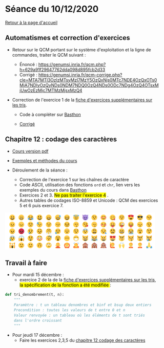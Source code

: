 

# Séance du 10/12/2020

[Retour à la page d'accueil](https://parc-nsi.github.io/premiere-nsi/index.html)

## Automatismes et correction d'exercices

* Retour sur le QCM portant sur le système d'exploitation et la ligne de commandes, traiter le QCM suivant : 
  * Énoncé : <https://genumsi.inria.fr/qcm.php?h=629a91f29647762dda098d895fcb2d33>
  * Corrigé : <https://genumsi.inria.fr/qcm-corrige.php?cle=MTA7MTI3OzIzMTsyMzI7MzY5OzQxNjs0MTc7NDE4OzQxOTs0MjA7NDIyOzQyNDs0NDM7NDQ0OzQ4NDs0ODc7NDg4OzQ4OTsxMjUwOzEzMjc7MTMzMjsxMzQ4>

* Correction de l'exercice 1 de la [fiche d'exercices supplémentaires sur les tris](https://parc-nsi.github.io/premiere-nsi/chapitre11/Cours_11_exo_sup.pdf).

    * Code à compléter sur [Basthon](https://console.basthon.fr/?script=import%2520random%250D%250A%250D%250A%2523%2523%2520Fonctions%2520outils%250D%250A%250D%250Adef%2520permute%2528tab%252C%2520i%252C%2520j%2529%253A%250D%250A%2520%2520%2520%2520%2522%2522%2522%250D%250A%2520%2520%2520%2520Param%25C3%25A8tres%2520%253A%2520%250D%250A%2520%2520%2520%2520%2520%2520%2520%2520t%2520un%2520tableau%2520de%2520nombres%2520%2520et%2520element%2520un%2520nombre%250D%250A%2520%2520%2520%2520Postcondition%2520%253A%2520%250D%250A%2520%2520%2520%2520%2520%2520%2520%2520permutation%2520des%2520%25C3%25A9l%25C3%25A9ments%2520de%2520t%2520d%27indices%2520i%2520et%2520j%250D%250A%2520%2520%2520%2520%2522%2522%2522%250D%250A%2520%2520%2520%2520%2522%25C3%25A0%2520compl%25C3%25A9ter%2522%250D%250A%2520%2520%2520%2520%250D%250Adef%2520inserer%2528element%252C%2520tab%2529%253A%250D%250A%2520%2520%2520%2520%2522%2522%2522%250D%250A%2520%2520%2520%2520Param%25C3%25A8tres%2520%253A%2520%250D%250A%2520%2520%2520%2520%2520%2520%2520%2520t%2520un%2520tableau%2520de%2520nombres%2520tri%25C3%25A9%2520dans%2520l%27ordre%2520croissant%250D%250A%2520%2520%2520%2520%2520%2520%2520%2520element%2520un%2520nombre%250D%250A%2520%2520%2520%2520Postcondition%2520%253A%2520%250D%250A%2520%2520%2520%2520%2520%2520%2520%2520ins%25C3%25A8re%2520element%2520dans%2520tab%2520%25C3%25A0%2520sa%2520place%250D%250A%2520%2520%2520%2520%2522%2522%2522%250D%250A%2520%2520%2520%2520tab.append%2528element%2529%250D%250A%2520%2520%2520%2520j%2520%253D%2520len%2528tab%2529%2520-%25201%250D%250A%2520%2520%2520%2520while%2520j%2520%253E%25200%2520and%2520tab%255Bj%2520-%25201%255D%2520%253E%2520tab%255Bj%255D%253A%250D%250A%2520%2520%2520%2520%2520%2520%2520%2520%2522%25C3%25A0%2520compl%25C3%25A9ter%2522%250D%250A%2520%2520%2520%2520%2520%2520%2520%2520%2522%25C3%25A0%2520compl%25C3%25A9ter%2522%250D%250A%250D%250A%2523%2523%2520k%2520plus%2520petits%2520%25C3%25A9l%25C3%25A9ments%2520%250D%250A%250D%250Adef%2520plus_petit%2528k%252C%2520t%2529%253A%250D%250A%2520%2520%2520%2520%2522%2522%2522%2522%250D%250A%2520%2520%2520%2520Param%25C3%25A8tres%2520%253A%2520%250D%250A%2520%2520%2520%2520%2520%2520%2520%2520k%2520un%2520entier%250D%250A%2520%2520%2520%2520%2520%2520%2520%2520t%2520un%2520tableau%2520de%2520nombres%250D%250A%2520%2520%2520%2520Pr%25C3%25A9condition%2520%253A%2520%250D%250A%2520%2520%2520%2520%2520%2520%2520%2520len%2528t%2529%2520%253E%253D%2520k%2520%2520%250D%250A%2520%2520%2520%2520Valeur%2520renvoy%25C3%25A9e%2520%253A%2520%250D%250A%2520%2520%2520%2520%2520%2520%2520%2520un%2520tableau%2520de%2520nombres%2520contenant%2520les%2520k%2520plus%2520petits%250D%250A%2520%2520%2520%2520%2520%2520%2520%2520%25C3%25A9l%25C3%25A9ments%2520de%2520t%250D%250A%2520%2520%2520%2520%2522%2522%2522%250D%250A%2520%2520%2520%2520assert%2520len%2528t%2529%2520%253E%253D%2520k%250D%250A%2520%2520%2520%2520kpetit%2520%253D%2520%255B%255D%250D%250A%2520%2520%2520%2520if%2520k%2520%253D%253D%25200%253A%250D%250A%2520%2520%2520%2520%2520%2520%2520%2520return%2520kpetit%250D%250A%2520%2520%2520%2520for%2520i%2520in%2520range%2528len%2528t%2529%2529%253A%250D%250A%2520%2520%2520%2520%2520%2520%2520%2520if%2520%2520i%2520%253C%2520k%2520or%2520kpetit%255Bk-1%255D%2520%253E%2520t%255Bi%255D%253A%250D%250A%2520%2520%2520%2520%2520%2520%2520%2520%2520%2520%2520%2520%2522%25C3%25A0%2520compl%25C3%25A9ter%2522%250D%250A%2520%2520%2520%2520%2520%2520%2520%2520%2520%2520%2520%2520if%2520%2522%25C3%25A0%2520compl%25C3%25A9ter%2522%253A%250D%250A%2520%2520%2520%2520%2520%2520%2520%2520%2520%2520%2520%2520%2520%2520%2520%2520%2522%25C3%25A0%2520compl%25C3%25A9ter%2522%250D%250A%2520%2520%2520%2520return%2520kpetit%250D%250A%250D%250Adef%2520test_unitaire_plus_petit%2528fonction%2529%253A%250D%250A%2520%2520%2520%2520for%2520taille%2520in%2520range%25280%252C%252010%2529%253A%250D%250A%2520%2520%2520%2520%2520%2520%2520%2520t%2520%253D%2520%255Brandom.randint%25280%252C%2520100%2529%2520for%2520_%2520in%2520range%2528taille%2529%255D%250D%250A%2520%2520%2520%2520%2520%2520%2520%2520for%2520k%2520in%2520range%25280%252C%2520taille%2529%253A%250D%250A%2520%2520%2520%2520%2520%2520%2520%2520%2520%2520%2520%2520assert%2520plus_petit%2528k%252C%2520t%2529%2520%253D%253D%2520sorted%2528t%2529%255B%253Ak%255D%250D%250A%2520%2520%2520%2520print%2528f%2522Tests%2520unitaires%2520r%25C3%25A9ussis%2520pour%2520la%2520fonction%2520%257Bfonction.__name__%257D%2522%2529%250D%250A%250D%250A%2523%2520D%25C3%25A9commenter%2520pour%2520effectuer%2520les%2520tests%2520unitaires%2520pour%2520la%2520fonction%2520plus_petit%250D%250A%250D%250A%2523test_unitaire_plus_petit%2528plus_petit%2529%250D%250A%250D%250A%2523%2523%2520Tri%2520par%2520d%25C3%25A9nombrement%250D%250A%2520%2520%2520%2520%250D%250Adef%2520tri_denombrement%2528t%252C%2520n%2529%253A%250D%250A%2520%2520%2520%2520%2522%2522%2522%250D%250A%2520%2520%2520%2520Param%25C3%25A8tre%2520%253A%2520t%2520un%2520tableau%2520denombres%2520et%2520binf%2520et%2520bsup%2520deux%2520entiers%250D%250A%2520%2520%2520%2520Precondition%2520%253A%2520toutes%2520les%2520valeurs%2520de%2520t%2520entre%25200%2520et%2520n%250D%250A%2520%2520%2520%2520Valeur%2520renvoy%25C3%25A9e%2520%253A%2520un%2520tableau%2520o%25C3%25B9%2520les%2520%25C3%25A9l%25C3%25A9ments%2520de%2520t%2520sont%2520tri%25C3%25A9s%250D%250A%2520%2520%2520%2520dans%2520l%27ordre%2520croissant%250D%250A%2520%2520%2520%2520%2522%2522%2522%250D%250A%2520%2520%2520%2520histo%2520%253D%2520%255B0%2520for%2520_%2520in%2520range%2528n%2520%252B%25201%2529%255D%250D%250A%2520%2520%2520%2520for%2520e%2520in%2520t%253A%250D%250A%2520%2520%2520%2520%2520%2520%2520%2520histo%255Be%255D%2520%253D%2520%2522%25C3%25A0%2520compl%25C3%25A9ter%2522%250D%250A%2520%2520%2520%2520t_ordre%2520%253D%2520%255B%255D%250D%250A%2520%2520%2520%2520for%2520k%2520in%2520range%2528n%2520%252B%25201%2529%253A%250D%250A%2520%2520%2520%2520%2520%2520%2520%2520t_ordre%2520%253D%2520%2522%25C3%25A0%2520compl%25C3%25A9ter%2522%250D%250A%2520%2520%2520%2520return%2520t_ordre%250D%250A%2520%2520%2520%2520%250D%250Adef%2520tri_denombrement2%2528t%252C%2520n%2529%253A%250D%250A%2520%2520%2520%2520%2522%2522%2522%250D%250A%2520%2520%2520%2520Param%25C3%25A8tre%2520%253A%2520t%2520un%2520tableau%2520denombres%2520et%2520binf%2520et%2520bsup%2520deux%2520entiers%250D%250A%2520%2520%2520%2520Precondition%2520%253A%2520toutes%2520les%2520valeurs%2520de%2520t%2520entre%25200%2520et%2520n%250D%250A%2520%2520%2520%2520Valeur%2520renvoy%25C3%25A9e%2520%253A%2520un%2520tableau%2520o%25C3%25B9%2520les%2520%25C3%25A9l%25C3%25A9ments%2520de%2520t%2520sont%2520tri%25C3%25A9s%250D%250A%2520%2520%2520%2520dans%2520l%27ordre%2520croissant%250D%250A%2520%2520%2520%2520%2522%2522%2522%250D%250A%2520%2520%2520%2520if%2520len%2528t%2529%2520%253D%253D%25200%253A%250D%250A%2520%2520%2520%2520%2520%2520%2520%2520return%2520%255B%255D%250D%250A%2520%2520%2520%2520histo%2520%253D%2520%255B0%2520for%2520_%2520in%2520range%2528n%2520%252B%25201%2529%255D%250D%250A%2520%2520%2520%2520for%2520e%2520in%2520t%253A%250D%250A%2520%2520%2520%2520%2520%2520%2520%2520histo%255Be%255D%2520%253D%2520histo%255Be%255D%2520%252B%25201%250D%250A%2520%2520%2520%2520t_ordre%2520%253D%2520%255B0%2520for%2520_%2520in%2520range%2528len%2528t%2529%2529%255D%250D%250A%2520%2520%2520%2520k%2520%253D%25200%250D%250A%2520%2520%2520%2520i%2520%253D%25200%250D%250A%2520%2520%2520%2520while%2520k%2520%253C%253D%2520n%253A%250D%250A%2520%2520%2520%2520%2520%2520%2520%2520if%2520histo%255Bk%255D%2520%253E%25200%253A%250D%250A%2520%2520%2520%2520%2520%2520%2520%2520%2520%2520%2520%2520%2522%25C3%25A0%2520compl%25C3%25A9ter%2522%250D%250A%2520%2520%2520%2520%2520%2520%2520%2520else%253A%250D%250A%2520%2520%2520%2520%2520%2520%2520%2520%2520%2520%2520%2520%2522%25C3%25A0%2520compl%25C3%25A9ter%2522%250D%250A%2520%2520%2520%2520return%2520t_ordre%250D%250A%2520%2520%2520%2520%250D%250Adef%2520test_unitaire_denombrement%2528fonction%2529%253A%250D%250A%2520%2520%2520%2520for%2520n%2520in%2520range%25280%252C%252010%2529%253A%250D%250A%2520%2520%2520%2520%2520%2520%2520%2520for%2520taille%2520in%2520range%25280%252C%252010%2529%253A%250D%250A%2520%2520%2520%2520%2520%2520%2520%2520%2520%2520%2520%2520t%2520%253D%2520%255Brandom.randint%25280%252C%2520n%2529%2520for%2520_%2520in%2520range%2528taille%2529%255D%250D%250A%2520%2520%2520%2520%2520%2520%2520%2520%2520%2520%2520%2520assert%2520fonction%2528t%252C%2520n%2529%2520%253D%253D%2520sorted%2528t%2529%250D%250A%2520%2520%2520%2520print%2528f%2522Tests%2520unitaires%2520r%25C3%25A9ussis%2520pour%2520la%2520fonction%2520%257Bfonction.__name__%257D%2522%2529%250D%250A%2520%2520%2520%2520%250D%250A%2523%2520D%25C3%25A9commenter%2520pour%2520effectuer%2520les%2520tests%2520unitaires%2520pour%2520la%2520fonction%2520tri_denombrement%250D%250A%2523test_unitaire_denombrement%2528tri_denombrement%2529%250D%250A%2523test_unitaire_denombrement%2528tri_denombrement2%2529%250D%250A%250D%250A%250D%250A%250D%250A%2520%2520%2520%2520)

  * [Corrigé](ressources/script_2020_12_10.py)

## Chapitre 12 : codage des caractères


* [Cours version pdf](../chapitre12/cours/NSI-CodageCaracteres-2020V1.pdf)
* [Exemples et méthodes du cours ](https://notebook.basthon.fr/?ipynb=%257B%2522path%2522%253A%2522Untitled.ipynb%2522%252C%2522name%2522%253A%2522Untitled.ipynb%2522%252C%2522content%2522%253A%257B%2522cells%2522%253A%255B%257B%2522metadata%2522%253A%257B%257D%252C%2522cell_type%2522%253A%2522markdown%2522%252C%2522source%2522%253A%2522%2523%2520Pr%25C3%25A9ambule%2522%257D%252C%257B%2522metadata%2522%253A%257B%257D%252C%2522cell_type%2522%253A%2522markdown%2522%252C%2522source%2522%253A%2522%2523%2523%2520Ce%2520fichier%2520%2520est%2520un%2520notebook%2520Python.%255Cn%255CnIl%2520comporte%2520deux%2520types%2520de%2520cellules%2520%253A%255Cn%255Cn*%2520les%2520cellules%2520d%27%25C3%25A9dition%2520dans%2520lesquelles%2520vous%2520pouvez%2520saisir%2520du%2520texte%2520%25C3%25A9ventuellement%2520enrichi%2520de%2520mises%2520en%2520formes%2520ou%2520de%2520liens%2520hypertextes%2520avec%2520la%2520syntaxe%2520du%2520langage%2520HTML%2520simplifi%25C3%25A9%2520qui%2520s%27appelle%2520Markdown.%2520Voir%2520http%253A%252F%252Fdaringfireball.net%252Fprojects%252Fmarkdown%252F%2520pour%2520la%2520syntaxe%2520de%2520Markdown.%255Cn%255Cn*%2520les%2520cellules%2520de%2520code%2520o%25C3%25B9%2520l%27on%2520peut%2520saisir%2520du%2520code%2520Python3%2520puis%2520le%2520faire%2520ex%25C3%25A9cuter%2520avec%2520la%2520combinaison%2520de%2520touches%2520%2560CTRL%2520%252B%2520RETURN%2560%255Cn%255CnUne%2520cellule%2520peut%2520%25C3%25AAtre%2520%25C3%25A9dit%25C3%25A9e%2520%2520de%2520deux%2520fa%25C3%25A7ons%2520diff%25C3%25A9rentes%2520%253A%255Cn%255Cn*%2520en%2520mode%2520_commande_%2520lorsqu%27on%2520clique%2520sur%2520sa%2520marge%2520gauche%2520qui%2520est%2520surlign%25C3%25A9e%2520alors%2520en%2520bleu%252C%2520on%2520peut%2520alors%2520%2520%253A%255Cn%255Cn%2520%2520%2520%2520-%2520changer%2520le%2520type%2520de%2520la%2520cellule%2520en%2520appuyant%2520sur%2520%2560m%2560%2520pour%2520passer%2520en%2520cellule%2520Markdown%2520ou%2520sur%2520%2560y%2560%2520pour%2520passer%2520en%2520cellule%2520de%2520code%255Cn%2520%2520%2520%2520%255Cn%2520%2520%2520%2520-%2520ins%25C3%25A9rer%2520une%2520cellule%2520juste%2520au-dessus%2520en%2520appuyant%2520sur%2520%2560a%2560%255Cn%2520%2520%2520%2520%255Cn%2520%2520%2520%2520-%2520ins%25C3%25A9rer%2520une%2520cellule%2520juste%2520en-dessous%2520en%2520appuyant%2520sur%2520%2560b%2560%255Cn%2520%2520%2520%2520%255Cn%2520%2520%2520%2520-%2520couper%2520la%2520cellule%2520en%2520appuyant%2520sur%2520%2560x%2560%2520etc%2520...%255Cn%2520%2520%2520%2520%255Cn*%2520en%2520mode%2520_%25C3%25A9dition_%2520lorsqu%27on%2520clique%2520sur%2520l%27int%25C3%25A9rieur%2520de%2520la%2520cellule.%255Cn%255CnL%27aide%2520compl%25C3%25A8te%2520sur%2520les%2520raccourcis%2520claviers%2520est%2520accessible%2520depuis%2520le%2520bouton%2520%2560Help%2560%2520dans%2520la%2520barre%2520d%27outils%2520ci-dessus.%255Cn%2522%257D%252C%257B%2522metadata%2522%253A%257B%257D%252C%2522cell_type%2522%253A%2522markdown%2522%252C%2522source%2522%253A%2522%2523%2520Cha%25C3%25AEnes%2520de%2520caract%25C3%25A8res%2520en%2520Python%2522%257D%252C%257B%2522metadata%2522%253A%257B%257D%252C%2522cell_type%2522%253A%2522markdown%2522%252C%2522source%2522%253A%2522Pdf%2520du%2520cours%2520%253A%2520%253Chttps%253A%252F%252Fparc-nsi.github.io%252Fpremiere-nsi%252Fchapitre12%252Fcours%252FNSI-CodageCaracteres-2020V1.pdf%253E%2522%257D%252C%257B%2522metadata%2522%253A%257B%257D%252C%2522cell_type%2522%253A%2522markdown%2522%252C%2522source%2522%253A%2522%2523%2523%25201%2520ou%2520%271%27%2520%253F%2522%257D%252C%257B%2522metadata%2522%253A%257B%257D%252C%2522cell_type%2522%253A%2522markdown%2522%252C%2522source%2522%253A%2522Variable%2520de%2520type%2520%2560int%2560%2520%2522%257D%252C%257B%2522metadata%2522%253A%257B%2522trusted%2522%253Afalse%257D%252C%2522cell_type%2522%253A%2522code%2522%252C%2522source%2522%253A%2522a%2520%253D%25201%2522%252C%2522execution_count%2522%253A1%252C%2522outputs%2522%253A%255B%255D%257D%252C%257B%2522metadata%2522%253A%257B%2522trusted%2522%253Afalse%257D%252C%2522cell_type%2522%253A%2522code%2522%252C%2522source%2522%253A%2522type%2528a%2529%2522%252C%2522execution_count%2522%253A2%252C%2522outputs%2522%253A%255B%257B%2522data%2522%253A%257B%257D%252C%2522execution_count%2522%253A2%252C%2522metadata%2522%253A%257B%257D%252C%2522output_type%2522%253A%2522execute_result%2522%257D%255D%257D%252C%257B%2522metadata%2522%253A%257B%257D%252C%2522cell_type%2522%253A%2522markdown%2522%252C%2522source%2522%253A%2522Variable%2520de%2520type%2520%2560str%2560%2522%257D%252C%257B%2522metadata%2522%253A%257B%2522trusted%2522%253Afalse%257D%252C%2522cell_type%2522%253A%2522code%2522%252C%2522source%2522%253A%2522b%2520%253D%2520str%2528a%2529%2522%252C%2522execution_count%2522%253A3%252C%2522outputs%2522%253A%255B%255D%257D%252C%257B%2522metadata%2522%253A%257B%2522trusted%2522%253Afalse%257D%252C%2522cell_type%2522%253A%2522code%2522%252C%2522source%2522%253A%2522b%252C%2520type%2528b%2529%2522%252C%2522execution_count%2522%253A4%252C%2522outputs%2522%253A%255B%257B%2522data%2522%253A%257B%257D%252C%2522execution_count%2522%253A4%252C%2522metadata%2522%253A%257B%257D%252C%2522output_type%2522%253A%2522execute_result%2522%257D%255D%257D%252C%257B%2522metadata%2522%253A%257B%257D%252C%2522cell_type%2522%253A%2522markdown%2522%252C%2522source%2522%253A%2522%2523%2523%2520Longueur%2520d%27une%2520cha%25C3%25AEne%2520de%2520caract%25C3%25A8res%2522%257D%252C%257B%2522metadata%2522%253A%257B%2522trusted%2522%253Afalse%257D%252C%2522cell_type%2522%253A%2522code%2522%252C%2522source%2522%253A%2522len%2528b%2529%252C%2520len%2528%27un%27%2529%252C%2520len%2528%27%27%2529%2522%252C%2522execution_count%2522%253A5%252C%2522outputs%2522%253A%255B%257B%2522data%2522%253A%257B%257D%252C%2522execution_count%2522%253A5%252C%2522metadata%2522%253A%257B%257D%252C%2522output_type%2522%253A%2522execute_result%2522%257D%255D%257D%252C%257B%2522metadata%2522%253A%257B%257D%252C%2522cell_type%2522%253A%2522markdown%2522%252C%2522source%2522%253A%2522Acc%25C3%25A8s%2520aux%2520caract%25C3%25A8res%2520et%2520slicing%2522%257D%252C%257B%2522metadata%2522%253A%257B%2522trusted%2522%253Afalse%257D%252C%2522cell_type%2522%253A%2522code%2522%252C%2522source%2522%253A%2522chaine%2520%253D%2520%27XYT%27%2522%252C%2522execution_count%2522%253A6%252C%2522outputs%2522%253A%255B%255D%257D%252C%257B%2522metadata%2522%253A%257B%2522trusted%2522%253Afalse%257D%252C%2522cell_type%2522%253A%2522code%2522%252C%2522source%2522%253A%2522chaine%2522%252C%2522execution_count%2522%253A7%252C%2522outputs%2522%253A%255B%257B%2522data%2522%253A%257B%257D%252C%2522execution_count%2522%253A7%252C%2522metadata%2522%253A%257B%257D%252C%2522output_type%2522%253A%2522execute_result%2522%257D%255D%257D%252C%257B%2522metadata%2522%253A%257B%257D%252C%2522cell_type%2522%253A%2522markdown%2522%252C%2522source%2522%253A%2522Premier%252C%2520deuxi%25C3%25A8me%252C%2520dernier%2520caract%25C3%25A8res%2522%257D%252C%257B%2522metadata%2522%253A%257B%2522trusted%2522%253Afalse%257D%252C%2522cell_type%2522%253A%2522code%2522%252C%2522source%2522%253A%2522chaine%255B0%255D%252C%2520chaine%255B1%255D%252C%2520chaine%255Blen%2528chaine%2529-1%255D%2522%252C%2522execution_count%2522%253A8%252C%2522outputs%2522%253A%255B%257B%2522data%2522%253A%257B%257D%252C%2522execution_count%2522%253A8%252C%2522metadata%2522%253A%257B%257D%252C%2522output_type%2522%253A%2522execute_result%2522%257D%255D%257D%252C%257B%2522metadata%2522%253A%257B%257D%252C%2522cell_type%2522%253A%2522markdown%2522%252C%2522source%2522%253A%2522Dernier%252C%2520avant-dernier%252C%2520premier%2520caract%25C3%25A8re%2520avec%2520les%2520index%2520n%25C3%25A9gatifs%2522%257D%252C%257B%2522metadata%2522%253A%257B%2522trusted%2522%253Afalse%257D%252C%2522cell_type%2522%253A%2522code%2522%252C%2522source%2522%253A%2522chaine%255B-1%255D%252C%2520chaine%255B-2%255D%252C%2520chaine%255B-len%2528chaine%2529%255D%2522%252C%2522execution_count%2522%253A9%252C%2522outputs%2522%253A%255B%257B%2522data%2522%253A%257B%257D%252C%2522execution_count%2522%253A9%252C%2522metadata%2522%253A%257B%257D%252C%2522output_type%2522%253A%2522execute_result%2522%257D%255D%257D%252C%257B%2522metadata%2522%253A%257B%257D%252C%2522cell_type%2522%253A%2522markdown%2522%252C%2522source%2522%253A%2522Tranches%2520%253A%2520%255Cn*%2520entre%2520les%2520index%25201%2520incluset%25203%2520exclu%255Cn*%2520cha%25C3%25AEne%2520invers%25C3%25A9e%2522%257D%252C%257B%2522metadata%2522%253A%257B%2522trusted%2522%253Afalse%257D%252C%2522cell_type%2522%253A%2522code%2522%252C%2522source%2522%253A%2522chaine%255B1%253A3%255D%252C%2520chaine%255B-1%253A-len%2528chaine%2529%253A-1%255D%2522%252C%2522execution_count%2522%253A10%252C%2522outputs%2522%253A%255B%257B%2522data%2522%253A%257B%257D%252C%2522execution_count%2522%253A10%252C%2522metadata%2522%253A%257B%257D%252C%2522output_type%2522%253A%2522execute_result%2522%257D%255D%257D%252C%257B%2522metadata%2522%253A%257B%257D%252C%2522cell_type%2522%253A%2522markdown%2522%252C%2522source%2522%253A%2522%2523%2523%2520Parcours%2520d%27une%2520cha%25C3%25AEne%2520%253A%255Cn%255Cn*%2520par%2520index%2522%257D%252C%257B%2522metadata%2522%253A%257B%2522trusted%2522%253Afalse%257D%252C%2522cell_type%2522%253A%2522code%2522%252C%2522source%2522%253A%2522for%2520k%2520in%2520range%2528len%2528chaine%2529%2529%253A%255Cn%2520%2520%2520%2520print%2528chaine%255Bk%255D%2529%2522%252C%2522execution_count%2522%253A12%252C%2522outputs%2522%253A%255B%255D%257D%252C%257B%2522metadata%2522%253A%257B%257D%252C%2522cell_type%2522%253A%2522markdown%2522%252C%2522source%2522%253A%2522*%2520par%2520valeurs%2522%257D%252C%257B%2522metadata%2522%253A%257B%2522trusted%2522%253Afalse%257D%252C%2522cell_type%2522%253A%2522code%2522%252C%2522source%2522%253A%2522for%2520c%2520in%2520chaine%253A%255Cn%2520%2520%2520%2520print%2528c%2529%2522%252C%2522execution_count%2522%253A13%252C%2522outputs%2522%253A%255B%255D%257D%252C%257B%2522metadata%2522%253A%257B%257D%252C%2522cell_type%2522%253A%2522markdown%2522%252C%2522source%2522%253A%2522%2523%2523%2520Concat%25C3%25A9nation%2520de%2520cha%25C3%25AEnes%2522%257D%252C%257B%2522metadata%2522%253A%257B%2522trusted%2522%253Afalse%257D%252C%2522cell_type%2522%253A%2522code%2522%252C%2522source%2522%253A%2522a%252C%2520b%252C%2520c%2520%253D%2520%27belle%27%252C%27-%27%252C%27ile%27%2522%252C%2522execution_count%2522%253A14%252C%2522outputs%2522%253A%255B%255D%257D%252C%257B%2522metadata%2522%253A%257B%2522trusted%2522%253Afalse%257D%252C%2522cell_type%2522%253A%2522code%2522%252C%2522source%2522%253A%2522a%2520%252B%2520b%2520%252B%2520c%2522%252C%2522execution_count%2522%253A15%252C%2522outputs%2522%253A%255B%257B%2522data%2522%253A%257B%257D%252C%2522execution_count%2522%253A15%252C%2522metadata%2522%253A%257B%257D%252C%2522output_type%2522%253A%2522execute_result%2522%257D%255D%257D%252C%257B%2522metadata%2522%253A%257B%257D%252C%2522cell_type%2522%253A%2522markdown%2522%252C%2522source%2522%253A%2522%2523%2523%2520M%25C3%25A9thodes%2520de%2520chaines%2520de%2520caract%25C3%25A8res%2522%257D%252C%257B%2522metadata%2522%253A%257B%2522trusted%2522%253Afalse%257D%252C%2522cell_type%2522%253A%2522code%2522%252C%2522source%2522%253A%2522a%2520%253D%2520%27un%2520beau%2520marin%27%2522%252C%2522execution_count%2522%253A19%252C%2522outputs%2522%253A%255B%255D%257D%252C%257B%2522metadata%2522%253A%257B%2522trusted%2522%253Afalse%257D%252C%2522cell_type%2522%253A%2522code%2522%252C%2522source%2522%253A%2522a.find%2528%27beau%27%2529%2522%252C%2522execution_count%2522%253A20%252C%2522outputs%2522%253A%255B%257B%2522data%2522%253A%257B%257D%252C%2522execution_count%2522%253A20%252C%2522metadata%2522%253A%257B%257D%252C%2522output_type%2522%253A%2522execute_result%2522%257D%255D%257D%252C%257B%2522metadata%2522%253A%257B%2522trusted%2522%253Afalse%257D%252C%2522cell_type%2522%253A%2522code%2522%252C%2522source%2522%253A%2522a.replace%2528%27b%27%252C%27v%27%2529%2522%252C%2522execution_count%2522%253A21%252C%2522outputs%2522%253A%255B%257B%2522data%2522%253A%257B%257D%252C%2522execution_count%2522%253A21%252C%2522metadata%2522%253A%257B%257D%252C%2522output_type%2522%253A%2522execute_result%2522%257D%255D%257D%252C%257B%2522metadata%2522%253A%257B%2522trusted%2522%253Afalse%257D%252C%2522cell_type%2522%253A%2522code%2522%252C%2522source%2522%253A%2522a.upper%2528%2529%2522%252C%2522execution_count%2522%253A22%252C%2522outputs%2522%253A%255B%257B%2522data%2522%253A%257B%257D%252C%2522execution_count%2522%253A22%252C%2522metadata%2522%253A%257B%257D%252C%2522output_type%2522%253A%2522execute_result%2522%257D%255D%257D%252C%257B%2522metadata%2522%253A%257B%2522trusted%2522%253Afalse%257D%252C%2522cell_type%2522%253A%2522code%2522%252C%2522source%2522%253A%2522%27un%2520beau%2520marin%27.replace%2528%27%2520%27%252C%2520%27%27%2529%2522%252C%2522execution_count%2522%253A23%252C%2522outputs%2522%253A%255B%257B%2522data%2522%253A%257B%257D%252C%2522execution_count%2522%253A23%252C%2522metadata%2522%253A%257B%257D%252C%2522output_type%2522%253A%2522execute_result%2522%257D%255D%257D%252C%257B%2522metadata%2522%253A%257B%257D%252C%2522cell_type%2522%253A%2522markdown%2522%252C%2522source%2522%253A%2522Liste%2520des%2520m%25C3%25A9thodes%2520de%2520l%27objet%2520%2560a%2560%2522%257D%252C%257B%2522metadata%2522%253A%257B%2522trusted%2522%253Afalse%257D%252C%2522cell_type%2522%253A%2522code%2522%252C%2522source%2522%253A%2522dir%2528a%2529%2522%252C%2522execution_count%2522%253A24%252C%2522outputs%2522%253A%255B%257B%2522data%2522%253A%257B%257D%252C%2522execution_count%2522%253A24%252C%2522metadata%2522%253A%257B%257D%252C%2522output_type%2522%253A%2522execute_result%2522%257D%255D%257D%255D%252C%2522metadata%2522%253A%257B%2522kernelspec%2522%253A%257B%2522display_name%2522%253A%2522Python%25203%2522%252C%2522language%2522%253A%2522python%2522%252C%2522name%2522%253A%2522python3%2522%257D%252C%2522language_info%2522%253A%257B%2522codemirror_mode%2522%253A%257B%2522name%2522%253A%2522ipython%2522%252C%2522version%2522%253A3%257D%252C%2522file_extension%2522%253A%2522.py%2522%252C%2522mimetype%2522%253A%2522text%252Fx-python%2522%252C%2522name%2522%253A%2522python%2522%252C%2522nbconvert_exporter%2522%253A%2522python%2522%252C%2522pygments_lexer%2522%253A%2522ipython3%2522%252C%2522version%2522%253A%25223.8.5%2522%257D%257D%252C%2522nbformat%2522%253A4%252C%2522nbformat_minor%2522%253A2%257D%257D)

* Déroulement de la séance :
  * Correction de l'exercice 1 sur les chaînes de caractère
  * Code ASCII, utilisation des fonctions `ord` et `chr`, lien vers les exemples du cours dans [Basthon](https://notebook.basthon.fr/?ipynb=%257B%2522path%2522%253A%2522Untitled.ipynb%2522%252C%2522name%2522%253A%2522Untitled.ipynb%2522%252C%2522content%2522%253A%257B%2522cells%2522%253A%255B%257B%2522metadata%2522%253A%257B%257D%252C%2522cell_type%2522%253A%2522markdown%2522%252C%2522source%2522%253A%2522%2523%2520Tables%2520de%2520codages%252C%2520exemples%255Cn%255Cn*%2520Cours%2520%253A%2520%253Chttps%253A%252F%252Fparc-nsi.github.io%252Fpremiere-nsi%252Fchapitre12%252Fcours%252FNSI-CodageCaracteres-2020V1.pdf%253E%255Cn%255Cn%253Ca%2520title%253D%255C%2522ASCII-Table.svg%253A%2520ZZT32%255Cnderivative%2520work%253A%2520LanoxxthShaddow%252C%2520Public%2520domain%252C%2520via%2520Wikimedia%2520Commons%255C%2522%2520href%253D%255C%2522https%253A%252F%252Fcommons.wikimedia.org%252Fwiki%252FFile%253AASCII-Table-wide.svg%255C%2522%253E%253Cimg%2520width%253D%255C%2522512%255C%2522%2520alt%253D%255C%2522ASCII-Table-wide%255C%2522%2520src%253D%255C%2522https%253A%252F%252Fupload.wikimedia.org%252Fwikipedia%252Fcommons%252Fthumb%252F1%252F1b%252FASCII-Table-wide.svg%252F512px-ASCII-Table-wide.svg.png%255C%2522%253E%253C%252Fa%253E%2522%257D%252C%257B%2522metadata%2522%253A%257B%257D%252C%2522cell_type%2522%253A%2522markdown%2522%252C%2522source%2522%253A%2522%2523%2523%2520Fonction%2520%2560ord%2560%2520et%2520%2560chr%2560%2522%257D%252C%257B%2522metadata%2522%253A%257B%2522trusted%2522%253Afalse%257D%252C%2522cell_type%2522%253A%2522code%2522%252C%2522source%2522%253A%2522ord%2528%27a%27%2529%252C%2520ord%2528%27z%27%2529%252C%2520ord%2528%27A%27%2529%252C%2520ord%2528%27Z%27%2529%2522%252C%2522execution_count%2522%253A1%252C%2522outputs%2522%253A%255B%257B%2522data%2522%253A%257B%257D%252C%2522execution_count%2522%253A1%252C%2522metadata%2522%253A%257B%257D%252C%2522output_type%2522%253A%2522execute_result%2522%257D%255D%257D%252C%257B%2522metadata%2522%253A%257B%2522trusted%2522%253Afalse%257D%252C%2522cell_type%2522%253A%2522code%2522%252C%2522source%2522%253A%2522chr%252865%2529%252C%2520chr%252890%2529%2522%252C%2522execution_count%2522%253A2%252C%2522outputs%2522%253A%255B%257B%2522data%2522%253A%257B%257D%252C%2522execution_count%2522%253A2%252C%2522metadata%2522%253A%257B%257D%252C%2522output_type%2522%253A%2522execute_result%2522%257D%255D%257D%252C%257B%2522metadata%2522%253A%257B%2522trusted%2522%253Afalse%257D%252C%2522cell_type%2522%253A%2522code%2522%252C%2522source%2522%253A%2522%255Bchr%2528ord%2528%27a%27%2529%2520%252B%2520k%2529%2520for%2520k%2520in%2520range%252826%2529%255D%2522%252C%2522execution_count%2522%253A3%252C%2522outputs%2522%253A%255B%257B%2522data%2522%253A%257B%257D%252C%2522execution_count%2522%253A3%252C%2522metadata%2522%253A%257B%257D%252C%2522output_type%2522%253A%2522execute_result%2522%257D%255D%257D%252C%257B%2522metadata%2522%253A%257B%2522trusted%2522%253Afalse%257D%252C%2522cell_type%2522%253A%2522code%2522%252C%2522source%2522%253A%2522%27%27.join%2528%255Bchr%2528ord%2528%27a%27%2529%2520%252B%2520k%2529%2520for%2520k%2520in%2520range%252826%2529%255D%2529%2522%252C%2522execution_count%2522%253A4%252C%2522outputs%2522%253A%255B%257B%2522data%2522%253A%257B%257D%252C%2522execution_count%2522%253A4%252C%2522metadata%2522%253A%257B%257D%252C%2522output_type%2522%253A%2522execute_result%2522%257D%255D%257D%252C%257B%2522metadata%2522%253A%257B%257D%252C%2522cell_type%2522%253A%2522markdown%2522%252C%2522source%2522%253A%2522%2523%2523%2520Comparaisons%2520de%2520chaines%2520des%2520caract%25C3%25A8res%2522%257D%252C%257B%2522metadata%2522%253A%257B%2522trusted%2522%253Afalse%257D%252C%2522cell_type%2522%253A%2522code%2522%252C%2522source%2522%253A%2522%27a%27%2520%253C%2520%27A%27%2520%2522%252C%2522execution_count%2522%253A5%252C%2522outputs%2522%253A%255B%257B%2522data%2522%253A%257B%257D%252C%2522execution_count%2522%253A5%252C%2522metadata%2522%253A%257B%257D%252C%2522output_type%2522%253A%2522execute_result%2522%257D%255D%257D%252C%257B%2522metadata%2522%253A%257B%2522trusted%2522%253Afalse%257D%252C%2522cell_type%2522%253A%2522code%2522%252C%2522source%2522%253A%2522ord%2528%27a%27%2529%252C%2520ord%2528%27A%27%2529%2522%252C%2522execution_count%2522%253Anull%252C%2522outputs%2522%253A%255B%255D%257D%252C%257B%2522metadata%2522%253A%257B%2522trusted%2522%253Afalse%257D%252C%2522cell_type%2522%253A%2522code%2522%252C%2522source%2522%253A%2522%27abc%27%2520%253C%2520%27abcd%27%2522%252C%2522execution_count%2522%253A6%252C%2522outputs%2522%253A%255B%257B%2522data%2522%253A%257B%257D%252C%2522execution_count%2522%253A6%252C%2522metadata%2522%253A%257B%257D%252C%2522output_type%2522%253A%2522execute_result%2522%257D%255D%257D%252C%257B%2522metadata%2522%253A%257B%2522trusted%2522%253Afalse%257D%252C%2522cell_type%2522%253A%2522code%2522%252C%2522source%2522%253A%2522%27bbc%27%2520%253E%2520%27ab%27%2520%2520%2520%2520%2520%2522%252C%2522execution_count%2522%253A7%252C%2522outputs%2522%253A%255B%257B%2522data%2522%253A%257B%257D%252C%2522execution_count%2522%253A7%252C%2522metadata%2522%253A%257B%257D%252C%2522output_type%2522%253A%2522execute_result%2522%257D%255D%257D%252C%257B%2522metadata%2522%253A%257B%2522trusted%2522%253Afalse%257D%252C%2522cell_type%2522%253A%2522code%2522%252C%2522source%2522%253A%2522%272%27%2520%253E%2520%2710%27%2522%252C%2522execution_count%2522%253A8%252C%2522outputs%2522%253A%255B%257B%2522data%2522%253A%257B%257D%252C%2522execution_count%2522%253A8%252C%2522metadata%2522%253A%257B%257D%252C%2522output_type%2522%253A%2522execute_result%2522%257D%255D%257D%252C%257B%2522metadata%2522%253A%257B%2522trusted%2522%253Afalse%257D%252C%2522cell_type%2522%253A%2522code%2522%252C%2522source%2522%253A%2522%2522%252C%2522execution_count%2522%253Anull%252C%2522outputs%2522%253A%255B%255D%257D%255D%252C%2522metadata%2522%253A%257B%2522kernelspec%2522%253A%257B%2522display_name%2522%253A%2522Python%25203%2522%252C%2522language%2522%253A%2522python%2522%252C%2522name%2522%253A%2522python3%2522%257D%252C%2522language_info%2522%253A%257B%2522codemirror_mode%2522%253A%257B%2522name%2522%253A%2522ipython%2522%252C%2522version%2522%253A3%257D%252C%2522file_extension%2522%253A%2522.py%2522%252C%2522mimetype%2522%253A%2522text%252Fx-python%2522%252C%2522name%2522%253A%2522python%2522%252C%2522nbconvert_exporter%2522%253A%2522python%2522%252C%2522pygments_lexer%2522%253A%2522ipython3%2522%252C%2522version%2522%253A%25223.8.5%2522%257D%257D%252C%2522nbformat%2522%253A4%252C%2522nbformat_minor%2522%253A2%257D%257D)
  * Exercices 2 et 3. <mark>Ne pas traiter l'exercice 4</mark> .
  * Autres tables de codages ISO-8859 et Unicode : QCM des exercices 5 et 6 puis exercice 7.
  
![Emojis, caractères de points de codes entre U+1F600 et U+1F64F](../chapitre12/cours/images/emojis.png)


## Travail à faire 

* Pour mardi 15 décembre :
  * exercice 2 de la  de la [fiche d'exercices supplémentaires sur les tris](https://parc-nsi.github.io/premiere-nsi/chapitre11/Cours_11_exo_sup.pdf), <mark> la spécification de la fonction a été modifiée  </mark> :

~~~python
def tri_denombrement(t, n):
    """
    Paramètre : t un tableau denombres et binf et bsup deux entiers
    Precondition : toutes les valeurs de t entre 0 et n
    Valeur renvoyée : un tableau où les éléments de t sont triés
    dans l'ordre croissant
    """
~~~

* Pour jeudi 17 décembre : 
  * Faire les exercices 2,3,5 du [chapitre 12 codage des caractères](../chapitre12/cours/NSI-CodageCaracteres-2020V1.pdf)

  
